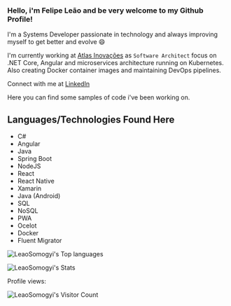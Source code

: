 ### Hello, i'm Felipe Leão and be very welcome to my Github Profile! 

I'm a Systems Developer passionate in technology and always improving myself to get better and evolve 😄

I'm currently working at [Atlas Inovações](https://www.atlasinovacoes.com.br/en/) as `Software Architect` focus on .NET Core, Angular and microservices architecture running on Kubernetes. Also creating Docker container images and maintaining DevOps pipelines.

Connect with me at [LinkedIn](https://www.linkedin.com/in/felipe-leao-somogyi/)

Here you can find some samples of code i've been working on.

## Languages/Technologies Found Here

* C#
* Angular
* Java
* Spring Boot
* NodeJS
* React
* React Native
* Xamarin
* Java (Android)
* SQL
* NoSQL
* PWA
* Ocelot
* Docker
* Fluent Migrator

![LeaoSomogyi's Top languages](https://github-readme-stats.vercel.app/api/top-langs/?username=leaosomogyi&layout=compact&theme=tokyonight)

![LeaoSomogyi's Stats](https://github-readme-stats.vercel.app/api/?username=leaosomogyi&show_icons=true&title_color=fff&icon_color=79ff97&text_color=9f9f9f&bg_color=151515)

Profile views:

![LeaoSomogyi's Visitor Count](https://profile-counter.glitch.me/leaosomogyi/count.svg)

<!--
**LeaoSomogyi/leaosomogyi** is a ✨ _special_ ✨ repository because its `README.md` (this file) appears on your GitHub profile.

Here are some ideas to get you started:

- 🔭 I’m currently working on ...
- 🌱 I’m currently learning ...
- 👯 I’m looking to collaborate on ...
- 🤔 I’m looking for help with ...
- 💬 Ask me about ...
- 📫 How to reach me: ...
- 😄 Pronouns: ...
- ⚡ Fun fact: ...
-->
